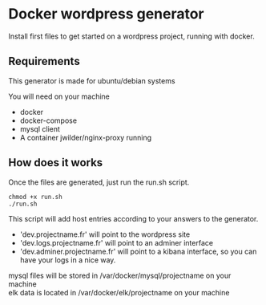 Docker wordpress generator
==========================

Install first files to get started on a wordpress project, running with docker.

Requirements
------------

This generator is made for ubuntu/debian systems

You will need on your machine
 * docker
 * docker-compose
 * mysql client
 * A container jwilder/nginx-proxy running

How does it works
-----------------

Once the files are generated, just run the run.sh script.

```
chmod +x run.sh
./run.sh
```

This script will add host entries according to your answers to the generator.
 * 'dev.projectname.fr' will point to the wordpress site
 * 'dev.logs.projectname.fr' will point to an adminer interface 
 * 'dev.adminer.projectname.fr' will point to a kibana interface, so you can have your logs in a nice way.

mysql files will be stored in /var/docker/mysql/projectname on your machine  
elk data is located in /var/docker/elk/projectname on your machine